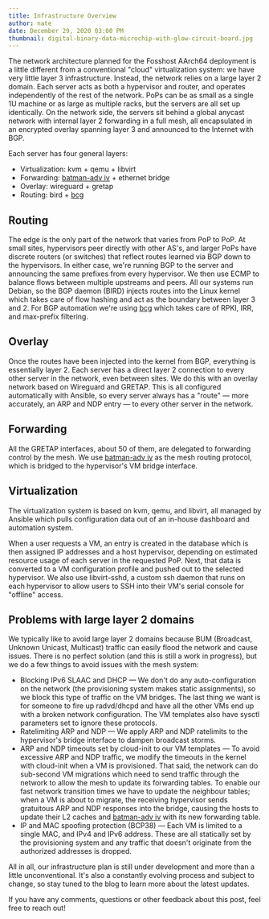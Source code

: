 ```yaml
---
title: Infrastructure Overview
author: nate
date: December 29, 2020 03:00 PM
thumbnail: digital-binary-data-microchip-with-glow-circuit-board.jpg
---
```


The network architecture planned for the Fosshost AArch64 deployment is a little different from a conventional "cloud" virtualization system: we have very little layer 3 infrastructure. Instead, the network relies on a large layer 2 domain. Each server acts as both a hypervisor and router, and operates independently of the rest of the network. PoPs can be as small as a single 1U machine or as large as multiple racks, but the servers are all set up identically. On the network side, the servers sit behind a global anycast network with internal layer 2 forwarding in a full mesh, all encapsulated in an encrypted overlay spanning layer 3 and announced to the Internet with BGP.

Each server has four general layers:
- Virtualization: kvm + qemu + libvirt
- Forwarding: [batman-adv iv](https://www.open-mesh.org/projects/batman-adv/wiki/BATMAN_IV) + ethernet bridge
- Overlay: wireguard + gretap
- Routing: bird + [bcg](https://github.com/natesales/bcg)

## Routing
The edge is the only part of the network that varies from PoP to PoP. At small sites, hypervisors peer directly with other AS's, and larger PoPs have discrete routers (or switches) that reflect routes learned via BGP down to the hypervisors. In either case, we're running BGP to the server and announcing the same prefixes from every hypervisor. We then use ECMP to balance flows between multiple upstreams and peers. All our systems run Debian, so the BGP daemon (BIRD) injects routes into the Linux kernel which takes care of flow hashing and act as the boundary between layer 3 and 2. For BGP automation we're using [bcg](https://github.com/natesales/bcg) which takes care of RPKI, IRR, and max-prefix filtering.

## Overlay
Once the routes have been injected into the kernel from BGP, everything is essentially layer 2. Each server has a direct layer 2 connection to every other server in the network, even between sites. We do this with an overlay network based on Wireguard and GRETAP. This is all configured automatically with Ansible, so every server always has a "route" — more accurately, an ARP and NDP entry — to every other server in the network.

## Forwarding
All the GRETAP interfaces, about 50 of them, are delegated to forwarding control by the mesh. We use [batman-adv iv](https://www.open-mesh.org/projects/batman-adv/wiki/BATMAN_IV) as the mesh routing protocol, which is bridged to the hypervisor's VM bridge interface.

## Virtualization
The virtualization system is based on kvm, qemu, and libvirt, all managed by Ansible which pulls configuration data out of an in-house dashboard and automation system.

When a user requests a VM, an entry is created in the database which is then assigned IP addresses and a host hypervisor, depending on estimated resource usage of each server in the requested PoP. Next, that data is converted to a VM configuration profile and pushed out to the selected hypervisor. We also use libvirt-sshd, a custom ssh daemon that runs on each hypervisor to allow users to SSH into their VM's serial console for "offline" access.

## Problems with large layer 2 domains
We typically like to avoid large layer 2 domains because BUM (Broadcast, Unknown Unicast, Multicast) traffic can easily flood the network and cause issues. There is no perfect solution (and this is still a work in progress), but we do a few things to avoid issues with the mesh system:

- Blocking IPv6 SLAAC and DHCP — We don't do any auto-configuration on the network (the provisioning system makes static assignments), so we block this type of traffic on the VM bridges. The last thing we want is for someone to fire up radvd/dhcpd and have all the other VMs end up with a broken network configuration. The VM templates also have sysctl parameters set to ignore these protocols.
- Ratelimiting ARP and NDP — We apply ARP and NDP ratelimits to the hypervisor's bridge interface to dampen broadcast storms.
- ARP and NDP timeouts set by cloud-init to our VM templates — To avoid excessive ARP and NDP traffic, we modify the timeouts in the kernel with cloud-init when a VM is provisioned. That said, the network can do sub-second VM migrations which need to send traffic through the network to allow the mesh to update its forwarding tables. To enable our fast network transition times we have to update the neighbour tables; when a VM is about to migrate, the receiving hypervisor sends gratuitous ARP and NDP responses into the bridge, causing the hosts to update their L2 caches and [batman-adv iv](https://www.open-mesh.org/projects/batman-adv/wiki/BATMAN_IV) with its new forwarding table.
- IP and MAC spoofing protection (BCP38) — Each VM is limited to a single MAC, and IPv4 and IPv6 address. These are all statically set by the provisioning system and any traffic that doesn't originate from the authorized addresses is dropped.

All in all, our infrastructure plan is still under development and more than a little unconventional. It's also a constantly evolving process and subject to change, so stay tuned to the blog to learn more about the latest updates.

If you have any comments, questions or other feedback about this post, feel free to reach out!
